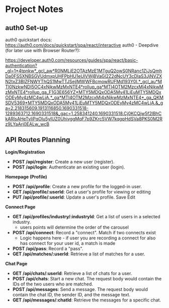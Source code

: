 # Project Notes

## auth0 Set-up

auth0 quickstart docs: https://auth0.com/docs/quickstart/spa/react/interactive
auth0 - Deepdive (for later use with Browser Router?): 

  https://developer.auth0.com/resources/guides/spa/react/basic-authentication?_gl=1*4tpnkw*_gcl_aw*R0NMLjE2OTAzMzE1MTguQ2owS0NRanc1ZjJsQmhDa0FSSXNBSGVUdmxpUHFPbHU1eUlVWjBVaGl2Z2dNcUY3cDlaS3JjNVZXN2txZ3BIZFNWYThQS1MwTTJSejlMWWFBcmowRUFMd193Y0I.*_gcl_au*MTI0NzkwNDI5OC4xNjkwMzMxNTE4*rollup_ga*MTI4OTM2MzcxMi4xNjkwMzMxNTE4*rollup_ga_F1G3E656YZ*MTY5MDQxODA5My41LjEuMTY5MDQxODEyMy4zMC4wLjA.*_ga*MTI4OTM2MzcxMi4xNjkwMzMxNTE4*_ga_QKMSDV5369*MTY5MDQxODA5My41LjEuMTY5MDQxODEyMy4zMC4wLjA.&_ga=2.218315609.1913116850.1690331518-1289363712.1690331518&_gac=1.258341240.1690331518.Cj0KCQjw5f2lBhCkARIsAHeTvliPqOlu5yIUZ0UhivggMqF7p9ZKrc5VW7kqgpHdSVa8PKS0M2Rz9LYaArj0EALw_wcB

## API Routes Planning

**Login/Registration**

- **POST /api/register**: Create a new user (register).
- **POST /api/login**: Authenticate an existing user (login).

**Homepage (Profile)**

- **POST /api/profile**: Create a new profile for the logged-in user.
- **GET /api/profile/:userId**: Get a user's profile for viewing or editing
- **PUT /api/profile/:userId**: Update a user's profile. Save Edit

**Connect Page**

- **GET /api/profiles/industry/:industryId**: Get a list of users in a selected industry.
    - users points will determine the order of the carousel
- **POST /api/connect**: Record a "connect". Match if two connects exist
    - Logic happens here - if user you are recording a connect for also has connect for your user id, a match is made
- **POST /api/pass**: Record a "pass".
- **GET /api/matches/:userId**: Retrieve a list of matches for a user.

**Chat Page**

- **GET /api/chats/:userId**: Retrieve a list of chats for a user.
- **POST /api/chats**: Start a new chat. The request body would contain the IDs of the two users who are matched.
- **POST /api/messages**: Send a message. The request body would contain the chat ID, the sender ID, and the message text.
- **GET /api/messages/:chatId**: Retrieve the messages for a specific chat.
